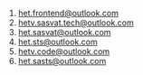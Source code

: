 
1. het.frontend@outlook.com
2. hetv.sasvat.tech@outlook.com
3. het.sasvat@outlook.com
4. het.sts@outlook.com
5. hetv.code@outlook.com
6. het.sasts@outlook.com